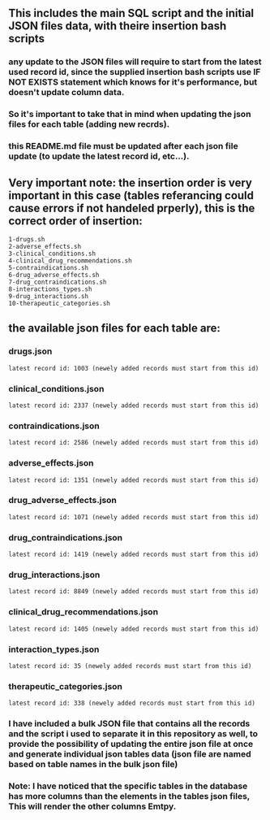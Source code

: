 ## This includes the main SQL script and the initial JSON files data, with theire insertion bash scripts
### any update to the JSON files will require to start from the latest used record id, since the supplied insertion bash scripts use IF NOT EXISTS statement which knows for it's performance, but doesn't update column data.
### So it's important to take that in mind when updating the json files for each table (adding new recrds).
### this README.md file must be updated after each json file update (to update the latest record id, etc...).

## Very important note: the insertion order is very important in this case (tables referancing could cause errors if not handeled prperly), this is the correct order of insertion:
    1-drugs.sh
    2-adverse_effects.sh
    3-clinical_conditions.sh
    4-clinical_drug_recommendations.sh
    5-contraindications.sh
    6-drug_adverse_effects.sh
    7-drug_contraindications.sh
    8-interactions_types.sh
    9-drug_interactions.sh
    10-therapeutic_categories.sh
## the available json files for each table are:
### drugs.json
    latest record id: 1003 (newely added records must start from this id)
### clinical_conditions.json
    latest record id: 2337 (newely added records must start from this id)
### contraindications.json
    latest record id: 2586 (newely added records must start from this id)
### adverse_effects.json
    latest record id: 1351 (newely added records must start from this id)
### drug_adverse_effects.json
    latest record id: 1071 (newely added records must start from this id)
### drug_contraindications.json
    latest record id: 1419 (newely added records must start from this id)
### drug_interactions.json
    latest record id: 8849 (newely added records must start from this id)
### clinical_drug_recommendations.json
    latest record id: 1405 (newely added records must start from this id)
### interaction_types.json
    latest record id: 35 (newely added records must start from this id)
### therapeutic_categories.json
    latest record id: 338 (newely added records must start from this id)

### I have included a bulk JSON file that contains all the records and the script i used to separate it in this repository as well, to provide the possibility of updating the entire json file at once and generate individual json tables data (json file are named based on table names in the bulk json file)
### Note: I have noticed that the specific tables in the database has more columns than the elements in the tables json files, This will render the other columns Emtpy. 
